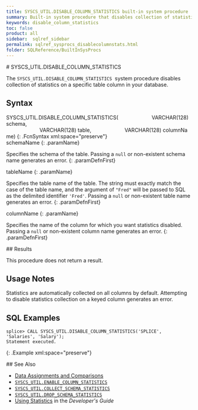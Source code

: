 ```yaml
---
title: SYSCS_UTIL.DISABLE_COLUMN_STATISTICS built-in system procedure
summary: Built-in system procedure that disables collection of statistics on a specific column in a specific table.
keywords: disable_column_statistics
toc: false
product: all
sidebar:  sqlref_sidebar
permalink: sqlref_sysprocs_disablecolumnstats.html
folder: SQLReference/BuiltInSysProcs
---
```

<section>
<div class="TopicContent" data-swiftype-index="true" markdown="1">
# SYSCS_UTIL.DISABLE_COLUMN_STATISTICS

The `SYSCS_UTIL.DISABLE_COLUMN_STATISTICS`  system procedure disables
collection of statistics on a specific table column in your database.

## Syntax

<div class="fcnWrapperWide" markdown="1">
    SYSCS_UTIL.DISABLE_COLUMN_STATISTICS(                       VARCHAR(128) schema,
                           VARCHAR(128) table,                       VARCHAR(128) columnName)
{: .FcnSyntax xml:space="preserve"}

</div>
<div class="paramList" markdown="1">
schemaName
{: .paramName}

Specifies the schema of the table. Passing a `null` or non-existent
schema name generates an error.
{: .paramDefnFirst}

tableName
{: .paramName}

Specifies the table name of the table. The string must exactly match the
case of the table name, and the argument of `"Fred"` will be passed to
SQL as the delimited identifier `'Fred'`. Passing a `null` or
non-existent table name generates an error.
{: .paramDefnFirst}

columnName
{: .paramName}

Specifies the name of the column for which you want statistics disabled.
Passing a `null` or non-existent column name generates an error.
{: .paramDefnFirst}

</div>
## Results

This procedure does not return a result.

## Usage Notes

Statistics are automatically collected on all columns by default.
Attempting to disable statistics collection on a keyed column generates
an error.

## SQL Examples

<div class="preWrapperWide" markdown="1">
    
    splice> CALL SYSCS_UTIL.DISABLE_COLUMN_STATISTICS('SPLICE', 'Salaries', 'Salary');
    Statement executed.
{: .Example xml:space="preserve"}

</div>
## See Also

* [Data Assignments and
  Comparisons](sqlref_datatypes_compatability.html)
* [`SYSCS_UTIL.ENABLE_COLUMN_STATISTICS`](sqlref_sysprocs_enablecolumnstats.html)
* [`SYSCS_UTIL.COLLECT_SCHEMA_STATISTICS`](sqlref_sysprocs_collectschemastats.html)
* [`SYSCS_UTIL.DROP_SCHEMA_STATISTICS`](sqlref_sysprocs_dropschemastats.html)
* [Using Statistics](developers_tuning_usingstats.html) in the
  *Developer's Guide*

</div>
</section>

